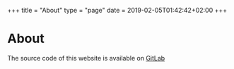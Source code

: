 +++
title = "About"
type = "page"
date = 2019-02-05T01:42:42+02:00
+++

<h1>About</h1>

The source code of this website is available on
<a href="https://gitlab.com/bloom42/blog" target="_blank" rel="noopener noreferer">GitLab</a>
